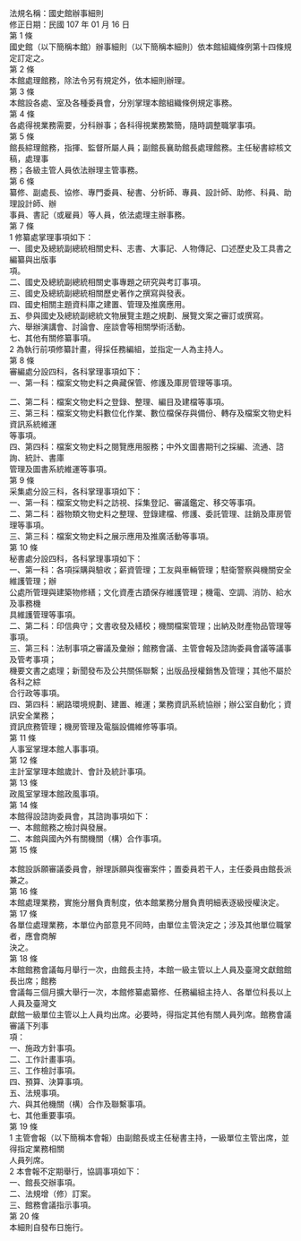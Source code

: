 法規名稱：國史館辦事細則  
修正日期：民國 107 年 01 月 16 日  
第 1 條  
國史館（以下簡稱本館）辦事細則（以下簡稱本細則）依本館組織條例第十四條規定訂定之。  
第 2 條  
本館處理館務，除法令另有規定外，依本細則辦理。  
第 3 條  
本館設各處、室及各種委員會，分別掌理本館組織條例規定事務。  
第 4 條  
各處得視業務需要，分科辦事；各科得視業務繁簡，隨時調整職掌事項。  
第 5 條  
館長綜理館務，指揮、監督所屬人員；副館長襄助館長處理館務。主任秘書綜核文稿，處理事  
務；各級主管人員依法辦理主管事務。  
第 6 條  
纂修、副處長、協修、專門委員、秘書、分析師、專員、設計師、助修、科員、助理設計師、辦  
事員、書記（或雇員）等人員，依法處理主辦事務。  
第 7 條  
1 修纂處掌理事項如下：  
一、國史及總統副總統相關史料、志書、大事記、人物傳記、口述歷史及工具書之編纂與出版事  
項。  
二、國史及總統副總統相關史事專題之研究與考訂事項。  
三、國史及總統副總統相關歷史著作之撰寫與發表。  
四、國史相關主題資料庫之建置、管理及推廣應用。  
五、參與國史及總統副總統文物展覽主題之規劃、展覽文案之審訂或撰寫。  
六、舉辦演講會、討論會、座談會等相關學術活動。  
七、其他有關修纂事項。  
2 為執行前項修纂計畫，得採任務編組，並指定一人為主持人。  
第 8 條  
審編處分設四科，各科掌理事項如下：  
一、第一科：檔案文物史料之典藏保管、修護及庫房管理等事項。  


二、第二科：檔案文物史料之登錄、整理、編目及建檔等事項。  
三、第三科：檔案文物史料數位化作業、數位檔保存與備份、轉存及檔案文物史料資訊系統維運  
等事項。  
四、第四科：檔案文物史料之閱覽應用服務；中外文圖書期刊之採編、流通、諮詢、統計、書庫  
管理及圖書系統維運等事項。  
第 9 條  
采集處分設三科，各科掌理事項如下：  
一、第一科：檔案文物史料之訪視、採集登記、審議鑑定、移交等事項。  
二、第二科：器物類文物史料之整理、登錄建檔、修護、委託管理、註銷及庫房管理等事項。  
三、第三科：檔案文物史料之展示應用及推廣活動等事項。  
第 10 條  
秘書處分設四科，各科掌理事項如下：  
一、第一科：各項採購與驗收；薪資管理；工友與車輛管理；駐衛警察與機關安全維護管理；辦  
公處所管理與建築物修繕；文化資產古蹟保存維護管理；機電、空調、消防、給水及事務機  
具維護管理等事項。  
二、第二科：印信典守；文書收發及繕校；機關檔案管理；出納及財產物品管理等事項。  
三、第三科：法制事項之審議及彙辦；館務會議、主管會報及諮詢委員會議等議事及管考事項；  
機要文書之處理；新聞發布及公共關係聯繫；出版品授權銷售及管理；其他不屬於各科之綜  
合行政等事項。  
四、第四科：網路環境規劃、建置、維運；業務資訊系統協辦；辦公室自動化；資訊安全業務；  
資訊庶務管理；機房管理及電腦設備維修等事項。  
第 11 條  
人事室掌理本館人事事項。  
第 12 條  
主計室掌理本館歲計、會計及統計事項。  
第 13 條  
政風室掌理本館政風事項。  
第 14 條  
本館得設諮詢委員會，其諮詢事項如下：  
一、本館館務之檢討與發展。  
二、本館與國內外有關機關（構）合作事項。  
第 15 條  


本館設訴願審議委員會，辦理訴願與復審案件；置委員若干人，主任委員由館長派兼之。  
第 16 條  
本館處理業務，實施分層負責制度，依本館業務分層負責明細表逐級授權決定。  
第 17 條  
各單位處理業務，本單位內部意見不同時，由單位主管決定之；涉及其他單位職掌者，應會商解  
決之。  
第 18 條  
本館館務會議每月舉行一次，由館長主持，本館一級主管以上人員及臺灣文獻館館長出席；館務  
會議每三個月擴大舉行一次，本館修纂處纂修、任務編組主持人、各單位科長以上人員及臺灣文  
獻館一級單位主管以上人員均出席。必要時，得指定其他有關人員列席。館務會議審議下列事  
項：  
一、施政方針事項。  
二、工作計畫事項。  
三、工作檢討事項。  
四、預算、決算事項。  
五、法規事項。  
六、與其他機關（構）合作及聯繫事項。  
七、其他重要事項。  
第 19 條  
1 主管會報（以下簡稱本會報）由副館長或主任秘書主持，一級單位主管出席，並得指定業務相關  
人員列席。  
2 本會報不定期舉行，協調事項如下：  
一、館長交辦事項。  
二、法規增（修）訂案。  
三、館務會議指示事項。  
第 20 條  
本細則自發布日施行。  


